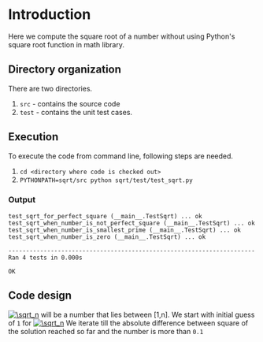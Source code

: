 # Introduction

Here we compute the square root of a number without using Python's square root function in math library.

## Directory organization

There are two directories. 
1. `src` - contains the source code
2. `test` - contains the unit test cases. 

## Execution

To execute the code from command line, following steps are needed.

1. `cd <directory where code is checked out>`
2. `PYTHONPATH=sqrt/src python sqrt/test/test_sqrt.py`

### Output
```
test_sqrt_for_perfect_square (__main__.TestSqrt) ... ok
test_sqrt_when_number_is_not_perfect_square (__main__.TestSqrt) ... ok
test_sqrt_when_number_is_smallest_prime (__main__.TestSqrt) ... ok
test_sqrt_when_number_is_zero (__main__.TestSqrt) ... ok

----------------------------------------------------------------------
Ran 4 tests in 0.000s

OK
```


## Code design

<a href="https://www.codecogs.com/eqnedit.php?latex=\sqrt_n" target="_blank"><img src="https://latex.codecogs.com/gif.latex?\sqrt_n" title="\sqrt_n" /></a> will be a number that lies between [1,n]. We start with initial guess of `1` for <a href="https://www.codecogs.com/eqnedit.php?latex=\sqrt_n" target="_blank"><img src="https://latex.codecogs.com/gif.latex?\sqrt_n" title="\sqrt_n" /></a> We iterate till the absolute difference between square of the solution reached so far and the number is more than `0.1`
